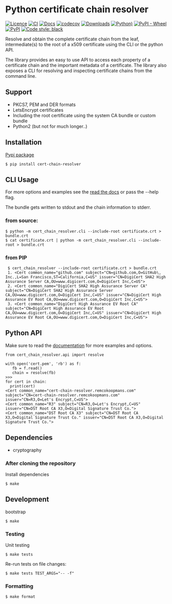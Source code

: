 # Python certificate chain resolver

[![Licence](https://img.shields.io/badge/licence-MIT-blue.svg)](https://tldrlegal.com/license/mit-license)
[![CI](https://github.com/rkoopmans/python-certificate-chain-resolver/actions/workflows/ci-cd.yml/badge.svg)](https://github.com/rkoopmans/python-certificate-chain-resolver/actions/workflows/ci-cd.yml)
[![Docs](https://readthedocs.org/projects/certificate-resolver/badge/?version=latest)](https://certificate-resolver.readthedocs.io/en/latest/)
[![codecov](https://codecov.io/github/rkoopmans/python-certificate-chain-resolver/graph/badge.svg?token=P2K55Z1KME)](https://codecov.io/github/rkoopmans/python-certificate-chain-resolver)
[![Downloads](https://static.pepy.tech/badge/cert-chain-resolver/week)](https://pepy.tech/project/cert-chain-resolver)
[![Python)](https://img.shields.io/pypi/pyversions/cert-chain-resolver.svg)](https://pypi.org/project/cert-chain-resolver/)
[![PyPI - Wheel](https://img.shields.io/pypi/wheel/cert-chain-resolver)](https://pypi.org/project/cert-chain-resolver/)
[![PyPI](https://img.shields.io/pypi/v/cert-chain-resolver)](https://pypi.org/project/cert-chain-resolver/#history)
[![Code style: black](https://img.shields.io/badge/code%20style-black-000000.svg)](https://github.com/ambv/black)


Resolve and obtain the complete certificate chain from the leaf, intermediate(s) to the root of a x509 certificate using the CLI or the python API. 

The library provides an easy to use API to access each property of a certificate chain and the important metadata of a certificate. The library also exposes a CLI for resolving and inspecting certificate chains from the command line.

## Support

* PKCS7, PEM and DER formats
* LetsEncrypt certificates
* Including the root certificate using the system CA bundle or custom bundle
* Python2 (but not for much longer..)

## Installation

[Pypi package](https://pypi.org/project/cert-chain-resolver/)

    $ pip install cert-chain-resolver


## CLI Usage

For more options and examples see the [read the docs](https://certificate-resolver.readthedocs.io/en/latest/cli_usage.html) or pass the --help flag.

The bundle gets written to stdout and the chain information to stderr.

### from source:

    $ python -m cert_chain_resolver.cli --include-root certificate.crt > bundle.crt
    $ cat certificate.crt | python -m cert_chain_resolver.cli --include-root > bundle.crt

### from PIP
```
 $ cert_chain_resolver --include-root certificate.crt > bundle.crt
 1. <Cert common_name="github.com" subject="CN=github.com,O=GitHub\, Inc.,L=San Francisco,ST=California,C=US" issuer="CN=DigiCert SHA2 High Assurance Server CA,OU=www.digicert.com,O=DigiCert Inc,C=US">
 2. <Cert common_name="DigiCert SHA2 High Assurance Server CA" subject="CN=DigiCert SHA2 High Assurance Server CA,OU=www.digicert.com,O=DigiCert Inc,C=US" issuer="CN=DigiCert High Assurance EV Root CA,OU=www.digicert.com,O=DigiCert Inc,C=US">
 3. <Cert common_name="DigiCert High Assurance EV Root CA" subject="CN=DigiCert High Assurance EV Root CA,OU=www.digicert.com,O=DigiCert Inc,C=US" issuer="CN=DigiCert High Assurance EV Root CA,OU=www.digicert.com,O=DigiCert Inc,C=US">
```

## Python API

Make sure to read the [documentation](https://certificate-resolver.readthedocs.io/en/latest/api.html) for more examples and options.
```
from cert_chain_resolver.api import resolve

with open('cert.pem', 'rb') as f:
   fb = f.read()
   chain = resolve(fb)
>>>
for cert in chain:
  print(cert)
<Cert common_name="cert-chain-resolver.remcokoopmans.com" subject="CN=cert-chain-resolver.remcokoopmans.com" issuer="CN=R3,O=Let's Encrypt,C=US">
<Cert common_name="R3" subject="CN=R3,O=Let's Encrypt,C=US" issuer="CN=DST Root CA X3,O=Digital Signature Trust Co.">
<Cert common_name="DST Root CA X3" subject="CN=DST Root CA X3,O=Digital Signature Trust Co." issuer="CN=DST Root CA X3,O=Digital Signature Trust Co.">
```

## Dependencies

* cryptography


### After cloning the repository

Install dependencies

    $ make

## Development

bootstrap

    $ make

### Testing

Unit testing

    $ make tests

Re-run tests on file changes:

    $ make tests TEST_ARGS="-- -f"

### Formatting

    $ make format